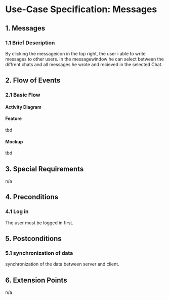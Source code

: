# Use-Case Specification: Messages


## 1. Messages

### 1.1 Brief Description
By clicking the messageicon in the top right, the user i able to write messages to other users. In the messagewindow he can select between the diffrent chats and all messages he wrote and recieved in the selected Chat.

## 2. Flow of Events

### 2.1 Basic Flow

#### Activity Diagram

#### Feature
tbd
#### Mockup
tbd

## 3. Special Requirements

n/a


## 4. Preconditions

### 4.1 Log in
The user must be logged in first.


## 5. Postconditions

### 5.1 synchronization of data
synchronization of the data between server and client.


## 6. Extension Points
n/a 

